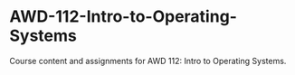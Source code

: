 # AWD-112-Intro-to-Operating-Systems
Course content and assignments for AWD 112: Intro to Operating Systems.
